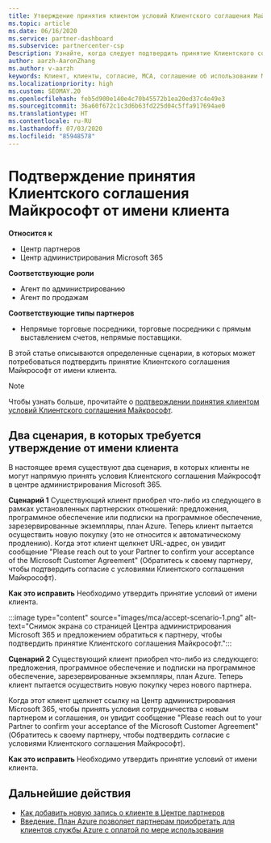 ```yaml
---
title: Утверждение принятия клиентом условий Клиентского соглашения Майкрософт
ms.topic: article
ms.date: 06/16/2020
ms.service: partner-dashboard
ms.subservice: partnercenter-csp
Description: Узнайте, когда следует подтвердить принятие Клиентского соглашения Майкрософт от имени клиента.
author: aarzh-AaronZhang
ms.author: v-aarzh
keywords: Клиент, клиенты, согласие, MCA, соглашение об использовании Microsoft Cloud, Клиентское соглашение Майкрософт, шаблоны клиентских соглашений, утверждение принятия
ms.localizationpriority: high
ms.custom: SEOMAY.20
ms.openlocfilehash: feb5d900e140e4c70b45572b1ea20ed37c4e49e3
ms.sourcegitcommit: 36a60f672c1c3d6b63fd225d04c5ffa917694ae0
ms.translationtype: HT
ms.contentlocale: ru-RU
ms.lasthandoff: 07/03/2020
ms.locfileid: "85948578"
---
```

# <a name="attest-acceptance-of-the-microsoft-customer-agreement-on-behalf-of-your-customer"></a>Подтверждение принятия Клиентского соглашения Майкрософт от имени клиента

**Относится к**

- Центр партнеров
- Центр администрирования Microsoft 365

**Соответствующие роли**

- Агент по администрированию
- Агент по продажам

**Соответствующие типы партнеров**

- Непрямые торговые посредники, торговые посредники с прямым выставлением счетов, непрямые поставщики.

В этой статье описываются определенные сценарии, в которых может потребоваться подтвердить принятие Клиентского соглашения Майкрософт от имени клиента.

>[!NOTE]
>Чтобы узнать больше, прочитайте о [подтверждении принятия клиентом условий Клиентского соглашения Майкрософт](confirm-customer-agreement.md).

## <a name="two-scenarios-where-you-need-to-attest-on-behalf-of-your-customer"></a>Два сценария, в которых требуется утверждение от имени клиента

В настоящее время существуют два сценария, в которых клиенты не могут напрямую принять условия Клиентского соглашения Майкрософт в центре администрирования Microsoft 365.

**Сценарий 1** Существующий клиент приобрел что-либо из следующего в рамках установленных партнерских отношений: предложения, программное обеспечение или подписки на программное обеспечение, зарезервированные экземпляры, план Azure. Теперь клиент пытается осуществить новую покупку (это не относится к автоматическому продлению). Когда этот клиент щелкнет URL-адрес, он увидит сообщение "Please reach out to your Partner to confirm your acceptance of the Microsoft Customer Agreement" (Обратитесь к своему партнеру, чтобы подтвердить согласие с условиями Клиентского соглашения Майкрософт).  

**Как это исправить** Необходимо утвердить принятие условий от имени клиента.

:::image type="content" source="images/mca/accept-scenario-1.png" alt-text="Снимок экрана со страницей Центра администрирования Microsoft 365 и предложением обратиться к партнеру, чтобы подтвердить принятие Клиентского соглашения Майкрософт.":::

**Сценарий 2** Существующий клиент приобрел что-либо из следующего: предложения, программное обеспечение и подписки на программное обеспечение, зарезервированные экземпляры, план Azure. Теперь клиент пытается осуществить новую покупку через нового партнера.

Когда этот клиент щелкнет ссылку на Центр администрирования Microsoft 365, чтобы принять условия сотрудничества с новым партнером и соглашения, он увидит сообщение "Please reach out to your Partner to confirm your acceptance of the Microsoft Customer Agreement" (Обратитесь к своему партнеру, чтобы подтвердить согласие с условиями Клиентского соглашения Майкрософт).  

**Как это исправить** Необходимо утвердить принятие условий от имени клиента.  

## <a name="next-steps"></a>Дальнейшие действия

- [Как добавить новую запись о клиенте в Центре партнеров](add-a-new-customer.md)
- [Введение. План Azure позволяет партнерам приобретать для клиентов службы Azure с оплатой по мере использования](azure-plan-lp.md)
